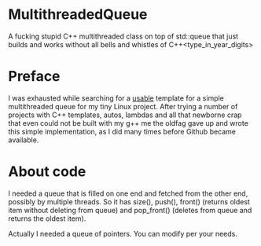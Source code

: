 # MultithreadedQueue
A fucking stupid C++ multithreaded class on top of std::queue that just builds and works without all bells and whistles of C++&lt;type_in_year_digits>

# Preface
I was exhausted while searching for a <u>usable</u> template for a simple multithreaded queue for my tiny Linux project. 
After trying a number of projects with C++ templates, autos, lambdas and all that newborne crap that even could not be 
built with my g++ me the oldfag gave up and wrote this simple implementation, as I did many times before Github became available.

# About code
I needed a queue that is filled on one end and fetched from the other end, possibly by multiple threads. So it has size(), push(), 
front() (returns oldest item without deleting from queue) and pop_front() (deletes from queue and returns the oldest item). 

Actually I needed a queue of pointers. You can modify per your needs.
